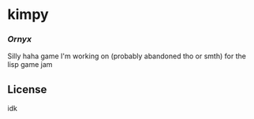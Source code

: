 # kimpy
### _Ornyx_

Silly haha game I'm working on (probably abandoned tho or smth) for the lisp
game jam

## License

idk

